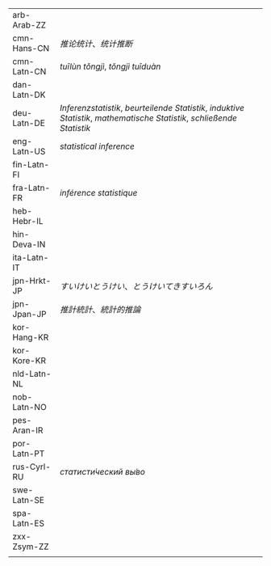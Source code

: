 | | |
|-|-|
| arb-Arab-ZZ |  |
| cmn-Hans-CN | _推论统计_、_统计推断_ |
| cmn-Latn-CN | _tuīlùn tǒngjì_, _tǒngjì tuīduàn_ |
| dan-Latn-DK |  |
| deu-Latn-DE | _Inferenzstatistik_, _beurteilende Statistik_, _induktive Statistik_, _mathematische Statistik_, _schließende Statistik_ |
| eng-Latn-US | _statistical inference_ |
| fin-Latn-FI |  |
| fra-Latn-FR | _inférence statistique_ |
| heb-Hebr-IL |  |
| hin-Deva-IN |  |
| ita-Latn-IT |  |
| jpn-Hrkt-JP | _すいけいとうけい_、_とうけいてきすいろん_ |
| jpn-Jpan-JP | _推計統計_、_統計的推論_ |
| kor-Hang-KR |  |
| kor-Kore-KR |  |
| nld-Latn-NL |  |
| nob-Latn-NO |  |
| pes-Aran-IR |  |
| por-Latn-PT |  |
| rus-Cyrl-RU | _статисти́ческий вы́во_ |
| swe-Latn-SE |  |
| spa-Latn-ES |  |
| zxx-Zsym-ZZ |  |
|  |  |
